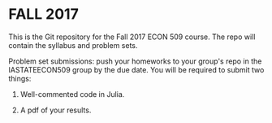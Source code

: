# FALL 2017
This is the Git repository for the Fall 2017 ECON 509 course. The repo will contain the syllabus and problem sets.

Problem set submissions: push your homeworks to your group's repo in the IASTATEECON509 group by the due date. You will be required to submit two things:

1) Well-commented code in Julia.

2) A pdf of your results.
